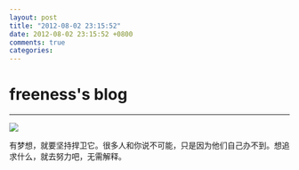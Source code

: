 ```yaml
---
layout: post
title: "2012-08-02 23:15:52"
date: 2012-08-02 23:15:52 +0800
comments: true
categories: 
---
```


# freeness's blog

----------

![](http://okqmqrbgo.bkt.clouddn.com/201208022315521.jpg)

>
有梦想，就要坚持捍卫它。很多人和你说不可能，只是因为他们自己办不到。想追求什么，就去努力吧，无需解释。